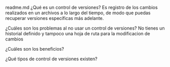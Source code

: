 readme.md
¿Qué es un control de versiones?
Es registro de los cambios realizados en un archivos a lo largo del tiempo, de modo que puedas recuperar versiones específicas más adelante.


¿Cuáles son los problemas al no usar un control de versiones?
No tienes un historial definido y tampoco una hoja de ruta para la modificacion 
de cambios


¿Cuáles son los beneficios?





¿Qué tipos de control de versiones existen?
